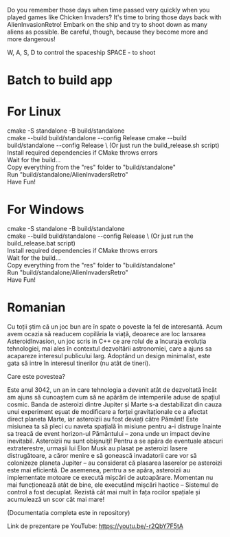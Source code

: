 Do you remember those days when time passed very quickly when you played games like Chicken Invaders? It's time to bring those days back with AlienInvasionRetro! Embark on the ship and try to shoot down as many aliens as possible. Be careful, though, because they become more and more dangerous!

W, A, S, D to control the spaceship
SPACE - to shoot

# Batch to build app
# For Linux

cmake -S standalone -B build/standalone \
cmake --build build/standalone --config Release
cmake --build build/standalone --config Release \ 
(Or just run the build_release.sh script) \
Install required dependencies if CMake throws errors \
Wait for the build... \
Copy everything from the "res" folder to "build/standalone" \
Run "build/standalone/AlienInvadersRetro" \
Have Fun!


# For Windows

cmake -S standalone -B build/standalone \
cmake --build build/standalone --config Release \ 
(Or just run the build_release.bat script) \
Install required dependencies if CMake throws errors \
Wait for the build... \
Copy everything from the "res" folder to "build/standalone" \
Run "build/standalone/AlienInvadersRetro" \
Have Fun!

# Romanian

Cu toții știm că un joc bun are în spate o poveste la fel de interesantă. Acum avem ocazia să readucem copilăria la viață, deoarece are loc lansarea AsteroidInvasion, un joc scris in C++ ce are rolul de a încuraja evoluția tehnologiei, mai ales în contextul dezvoltării astronomiei, care a ajuns sa acapareze interesul publicului larg. Adoptând un design minimalist, este gata să intre în interesul tinerilor (nu atât de tineri).

Care este povestea?

Este anul 3042, un an in care tehnologia a devenit atât de dezvoltată încât am ajuns să cunoaștem cum să ne apărăm de intemperiile aduse de spațiul cosmic. Banda de asteroizi dintre Jupiter și Marte s-a destabilizat din cauza unui experiment eșuat de modificare a forței gravitaționale ce a afectat direct planeta Marte, iar asteroizii au fost deviați către Pământ! Este misiunea ta să pleci cu naveta spațială în misiune pentru a-i distruge înainte sa treacă de event horizon-ul Pământului – zona unde un impact devine inevitabil. Asteroizii nu sunt obișnuiți! Pentru a se apăra de eventuale atacuri extraterestre, urmașii lui Elon Musk au plasat pe asteroizi lasere distrugătoare, a căror menire e să gonească invadatorii care vor să colonizeze planeta Jupiter – au considerat că plasarea laserelor pe asteroizi este mai eficientă. De asemenea, pentru a se apăra, asteroizii au implementate motoare ce execută mișcări de autoapărare. Momentan nu mai funcționează atât de bine, ele executând mișcări haotice – Sistemul de control a fost decuplat. Rezistă cât mai mult în fața rocilor spațiale și acumulează un scor cât mai mare!

(Documentatia completa este in repository)

Link de prezentare pe YouTube: https://youtu.be/-r2QbY7F5tA
